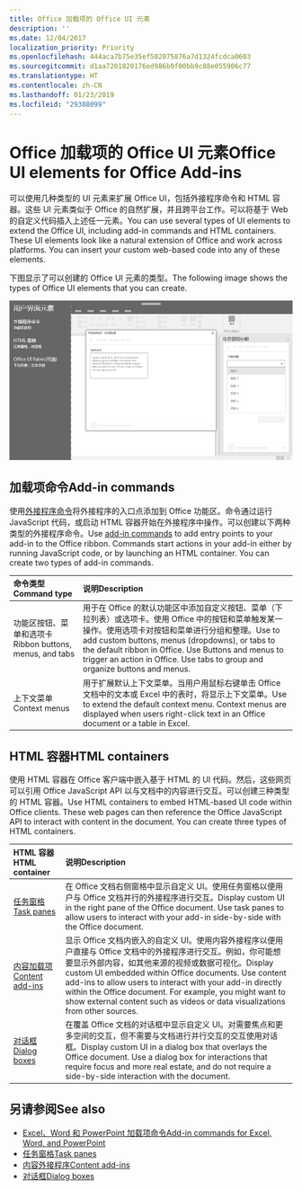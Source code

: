 ```yaml
---
title: Office 加载项的 Office UI 元素
description: ''
ms.date: 12/04/2017
localization_priority: Priority
ms.openlocfilehash: 444aca7b75e35ef502075876a7d1324fcdca0603
ms.sourcegitcommit: d1aa7201820176ed986b9f00bb9c88e055906c77
ms.translationtype: HT
ms.contentlocale: zh-CN
ms.lasthandoff: 01/23/2019
ms.locfileid: "29388099"
---
```

# <a name="office-ui-elements-for-office-add-ins"></a><span data-ttu-id="e321d-102">Office 加载项的 Office UI 元素</span><span class="sxs-lookup"><span data-stu-id="e321d-102">Office UI elements for Office Add-ins</span></span>

<span data-ttu-id="e321d-p101">可以使用几种类型的 UI 元素来扩展 Office UI，包括外接程序命令和 HTML 容器。这些 UI 元素类似于 Office 的自然扩展，并且跨平台工作。可以将基于 Web 的自定义代码插入上述任一元素。</span><span class="sxs-lookup"><span data-stu-id="e321d-p101">You can use several types of UI elements to extend the Office UI, including add-in commands and HTML containers. These UI elements look like a natural extension of Office and work across platforms. You can insert your custom web-based code into any of these elements.</span></span>

<span data-ttu-id="e321d-106">下图显示了可以创建的 Office UI 元素的类型。</span><span class="sxs-lookup"><span data-stu-id="e321d-106">The following image shows the types of Office UI elements that you can create.</span></span>

![在 Office 文档的功能区、任务窗格和对话框上显示外接程序命令的图像](../images/overview-with-app-interface-elements.png)

## <a name="add-in-commands"></a><span data-ttu-id="e321d-108">加载项命令</span><span class="sxs-lookup"><span data-stu-id="e321d-108">Add-in commands</span></span>

<span data-ttu-id="e321d-p102">使用[外接程序命令](add-in-commands.md)将外接程序的入口点添加到 Office 功能区。命令通过运行 JavaScript 代码，或启动 HTML 容器开始在外接程序中操作。可以创建以下两种类型的外接程序命令。</span><span class="sxs-lookup"><span data-stu-id="e321d-p102">Use [add-in commands](add-in-commands.md) to add entry points to your add-in to the Office ribbon. Commands start actions in your add-in either by running JavaScript code, or by launching an HTML container. You can create two types of add-in commands.</span></span>

|<span data-ttu-id="e321d-112">**命令类型**</span><span class="sxs-lookup"><span data-stu-id="e321d-112">**Command type**</span></span>|<span data-ttu-id="e321d-113">**说明**</span><span class="sxs-lookup"><span data-stu-id="e321d-113">**Description**</span></span>|
|:---------------|:--------------|
|<span data-ttu-id="e321d-114">功能区按钮、菜单和选项卡</span><span class="sxs-lookup"><span data-stu-id="e321d-114">Ribbon buttons, menus, and tabs</span></span>|<span data-ttu-id="e321d-p103">用于在 Office 的默认功能区中添加自定义按钮、菜单（下拉列表）或选项卡。使用 Office 中的按钮和菜单触发某一操作。使用选项卡对按钮和菜单进行分组和整理。</span><span class="sxs-lookup"><span data-stu-id="e321d-p103">Use to add custom buttons, menus (dropdowns), or tabs to the default ribbon in Office. Use Buttons and menus to trigger an action in Office. Use tabs to group and organize buttons and menus.</span></span>|
|<span data-ttu-id="e321d-118">上下文菜单</span><span class="sxs-lookup"><span data-stu-id="e321d-118">Context menus</span></span>| <span data-ttu-id="e321d-p104">用于扩展默认上下文菜单。当用户用鼠标右键单击 Office 文档中的文本或 Excel 中的表时，将显示上下文菜单。</span><span class="sxs-lookup"><span data-stu-id="e321d-p104">Use to extend the default context menu. Context menus are displayed when users right-click text in an Office document or a table in Excel.</span></span>| 

## <a name="html-containers"></a><span data-ttu-id="e321d-121">HTML 容器</span><span class="sxs-lookup"><span data-stu-id="e321d-121">HTML containers</span></span>

<span data-ttu-id="e321d-p105">使用 HTML 容器在 Office 客户端中嵌入基于 HTML 的 UI 代码。然后，这些网页可以引用 Office JavaScript API 以与文档中的内容进行交互。可以创建三种类型的 HTML 容器。</span><span class="sxs-lookup"><span data-stu-id="e321d-p105">Use HTML containers to embed HTML-based UI code within Office clients. These web pages can then reference the Office JavaScript API to interact with content in the document. You can create three types of HTML containers.</span></span>

|<span data-ttu-id="e321d-125">**HTML 容器**</span><span class="sxs-lookup"><span data-stu-id="e321d-125">**HTML container**</span></span>|<span data-ttu-id="e321d-126">**说明**</span><span class="sxs-lookup"><span data-stu-id="e321d-126">**Description**</span></span>|
|:-----------------|:--------------|
|[<span data-ttu-id="e321d-127">任务窗格</span><span class="sxs-lookup"><span data-stu-id="e321d-127">Task panes</span></span>](task-pane-add-ins.md)|<span data-ttu-id="e321d-p106">在 Office 文档右侧窗格中显示自定义 UI。使用任务窗格以便用户与 Office 文档并行的外接程序进行交互。</span><span class="sxs-lookup"><span data-stu-id="e321d-p106">Display custom UI in the right pane of the Office document. Use task panes to allow users to interact with your add-in side-by-side with the Office document.</span></span>|
|[<span data-ttu-id="e321d-130">内容加载项</span><span class="sxs-lookup"><span data-stu-id="e321d-130">Content add-ins</span></span>](content-add-ins.md)|<span data-ttu-id="e321d-p107">显示 Office 文档内嵌入的自定义 UI。使用内容外接程序以便用户直接与 Office 文档中的外接程序进行交互。例如，你可能想要显示外部内容，如其他来源的视频或数据可视化。</span><span class="sxs-lookup"><span data-stu-id="e321d-p107">Display custom UI embedded within Office documents. Use content add-ins to allow users to interact with your add-in directly within the Office document. For example, you might want to show external content such as videos or data visualizations from other sources.</span></span> |
|[<span data-ttu-id="e321d-134">对话框</span><span class="sxs-lookup"><span data-stu-id="e321d-134">Dialog boxes</span></span>](dialog-boxes.md)|<span data-ttu-id="e321d-p108">在覆盖 Office 文档的对话框中显示自定义 UI。对需要焦点和更多空间的交互，但不需要与文档进行并行交互的交互使用对话框。</span><span class="sxs-lookup"><span data-stu-id="e321d-p108">Display custom UI in a dialog box that overlays the Office document. Use a dialog box for interactions that require focus and more real estate, and do not require a side-by-side interaction with the document.</span></span>|

## <a name="see-also"></a><span data-ttu-id="e321d-137">另请参阅</span><span class="sxs-lookup"><span data-stu-id="e321d-137">See also</span></span>

- [<span data-ttu-id="e321d-138">Excel、Word 和 PowerPoint 加载项命令</span><span class="sxs-lookup"><span data-stu-id="e321d-138">Add-in commands for Excel, Word, and PowerPoint</span></span>](add-in-commands.md)
- [<span data-ttu-id="e321d-139">任务窗格</span><span class="sxs-lookup"><span data-stu-id="e321d-139">Task panes</span></span>](task-pane-add-ins.md)
- [<span data-ttu-id="e321d-140">内容外接程序</span><span class="sxs-lookup"><span data-stu-id="e321d-140">Content add-ins</span></span>](content-add-ins.md)
- [<span data-ttu-id="e321d-141">对话框</span><span class="sxs-lookup"><span data-stu-id="e321d-141">Dialog boxes</span></span>](dialog-boxes.md)
